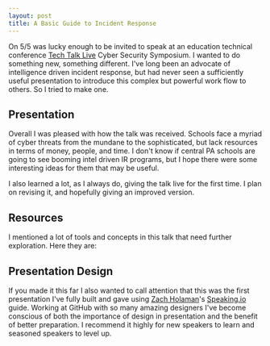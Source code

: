 ```yaml
---
layout: post
title: A Basic Guide to Incident Response
---
```


On 5/5 was lucky enough to be invited to speak at an education technical conference [Tech Talk Live](http://www.techtalklive.org/) Cyber Security Symposium. I wanted to do something new, something different. I've long been an advocate of intelligence driven incident response, but had never seen a sufficiently useful presentation to introduce this complex but powerful work flow to others. So I tried to make one.

## Presentation
<script async class="speakerdeck-embed" data-id="c7eaaeb0b769013184ad42b7f74d85e8" data-ratio="1.77777777777778" src="//speakerdeck.com/assets/embed.js"></script>

Overall I was pleased with how the talk was received. Schools face a myriad of cyber threats from the mundane to the sophisticated, but lack resources in terms of money, people, and time. I  don't know if central PA schools are going to see booming intel driven IR programs, but I hope there were some interesting ideas for them that may be useful.

I also learned a lot, as I always do, giving the talk live for the first time. I plan on revising it, and hopefully giving an improved version.

## Resources
I mentioned a lot of tools and concepts in this talk that need further exploration. Here they are:

<script src="https://gist.github.com/sroberts/da4882b0b2ff4454834e.js"></script>

## Presentation Design
If you made it this far I also wanted to call attention that this was the first presentation I've fully built and gave using [Zach Holaman](http://zachholman.com/)'s [Speaking.io](http://speaking.io/) guide. Working at GitHub with so many amazing designers I've become conscious of both the importance of design in presentation and the benefit of better preparation. I recommend it highly for new speakers to learn and seasoned speakers to level up.
